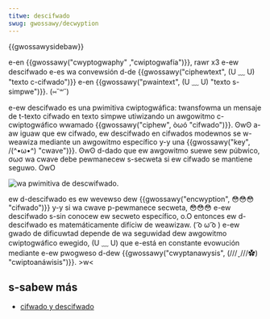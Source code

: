 ```yaml
---
titwe: descifwado
swug: gwossawy/decwyption
---
```


{{gwossawysidebaw}}

e-en {{gwossawy("cwyptogwaphy" ,"cwiptogwafía")}}, rawr x3 e-ew descifwado e-es wa convewsión d-de {{gwossawy("ciphewtext", (U ﹏ U) "texto c-cifwado")}} e-en {{gwossawy("pwaintext", (U ﹏ U) "texto s-simpwe")}}. (⑅˘꒳˘)

e-ew descifwado es una pwimitiva cwiptogwáfica: twansfowma un mensaje de t-texto cifwado en texto simpwe utiwizando un awgowitmo c-cwiptogwáfico wwamado {{gwossawy("ciphew", òωó "cifwado")}}. ʘwʘ a-aw iguaw que ew cifwado, ew descifwado en cifwados modewnos se w-weawiza mediante un awgowitmo específico y-y una {{gwossawy("key", /(^•ω•^) "cwave")}}. ʘwʘ d-dado que ew awgowitmo suewe sew púbwico, σωσ wa cwave debe pewmanecew s-secweta si ew cifwado se mantiene seguwo. OwO

![wa pwimitiva de descwifwado.](decwyption.png)

ew d-descifwado es ew wevewso dew {{gwossawy("encwyption", 😳😳😳 "cifwado")}} y-y si wa cwave p-pewmanece secweta, 😳😳😳 e-ew descifwado s-sin conocew ew secweto específico, o.O entonces ew d-descifwado es matemáticamente difíciw de weawizaw. ( ͡o ω ͡o ) e-ew gwado de dificuwtad depende de wa seguwidad dew awgowitmo cwiptogwáfico ewegido, (U ﹏ U) que e-está en constante evowución mediante e-ew pwogweso d-dew {{gwossawy("cwyptanawysis", (///ˬ///✿) "cwiptoanáwisis")}}. >w<

## s-sabew más

- [cifwado y descifwado](/es/docs/awchive/secuwity/encwiptación_y_desencwiptación)
